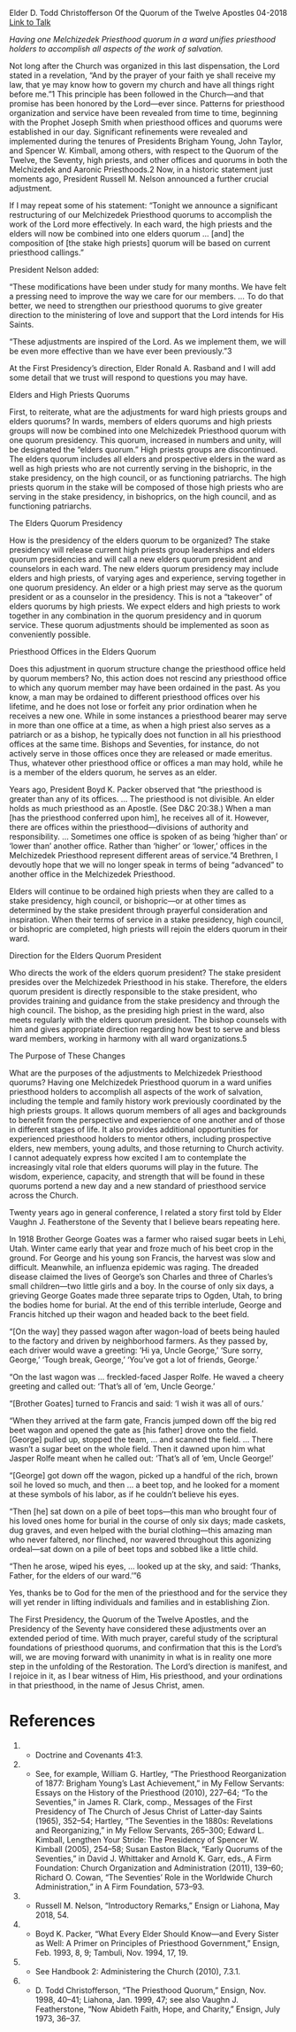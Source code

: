Elder D. Todd Christofferson
Of the Quorum of the Twelve Apostles
04-2018
[Link to Talk](https://www.churchofjesuschrist.org/study/general-conference/2018/04/the-elders-quorum?lang=eng)

_Having one Melchizedek Priesthood quorum in a ward unifies priesthood holders to accomplish all aspects of the work of salvation._

Not long after the Church was organized in this last dispensation, the Lord stated in a revelation, “And by the prayer of your faith ye shall receive my law, that ye may know how to govern my church and have all things right before me.”1 This principle has been followed in the Church—and that promise has been honored by the Lord—ever since. Patterns for priesthood organization and service have been revealed from time to time, beginning with the Prophet Joseph Smith when priesthood offices and quorums were established in our day. Significant refinements were revealed and implemented during the tenures of Presidents Brigham Young, John Taylor, and Spencer W. Kimball, among others, with respect to the Quorum of the Twelve, the Seventy, high priests, and other offices and quorums in both the Melchizedek and Aaronic Priesthoods.2 Now, in a historic statement just moments ago, President Russell M. Nelson announced a further crucial adjustment.

If I may repeat some of his statement: “Tonight we announce a significant restructuring of our Melchizedek Priesthood quorums to accomplish the work of the Lord more effectively. In each ward, the high priests and the elders will now be combined into one elders quorum … [and] the composition of [the stake high priests] quorum will be based on current priesthood callings.”

President Nelson added:

“These modifications have been under study for many months. We have felt a pressing need to improve the way we care for our members. … To do that better, we need to strengthen our priesthood quorums to give greater direction to the ministering of love and support that the Lord intends for His Saints.

“These adjustments are inspired of the Lord. As we implement them, we will be even more effective than we have ever been previously.”3

At the First Presidency’s direction, Elder Ronald A. Rasband and I will add some detail that we trust will respond to questions you may have.





Elders and High Priests Quorums



First, to reiterate, what are the adjustments for ward high priests groups and elders quorums? In wards, members of elders quorums and high priests groups will now be combined into one Melchizedek Priesthood quorum with one quorum presidency. This quorum, increased in numbers and unity, will be designated the “elders quorum.” High priests groups are discontinued. The elders quorum includes all elders and prospective elders in the ward as well as high priests who are not currently serving in the bishopric, in the stake presidency, on the high council, or as functioning patriarchs. The high priests quorum in the stake will be composed of those high priests who are serving in the stake presidency, in bishoprics, on the high council, and as functioning patriarchs.







The Elders Quorum Presidency



How is the presidency of the elders quorum to be organized? The stake presidency will release current high priests group leaderships and elders quorum presidencies and will call a new elders quorum president and counselors in each ward. The new elders quorum presidency may include elders and high priests, of varying ages and experience, serving together in one quorum presidency. An elder or a high priest may serve as the quorum president or as a counselor in the presidency. This is not a “takeover” of elders quorums by high priests. We expect elders and high priests to work together in any combination in the quorum presidency and in quorum service. These quorum adjustments should be implemented as soon as conveniently possible.







Priesthood Offices in the Elders Quorum



Does this adjustment in quorum structure change the priesthood office held by quorum members? No, this action does not rescind any priesthood office to which any quorum member may have been ordained in the past. As you know, a man may be ordained to different priesthood offices over his lifetime, and he does not lose or forfeit any prior ordination when he receives a new one. While in some instances a priesthood bearer may serve in more than one office at a time, as when a high priest also serves as a patriarch or as a bishop, he typically does not function in all his priesthood offices at the same time. Bishops and Seventies, for instance, do not actively serve in those offices once they are released or made emeritus. Thus, whatever other priesthood office or offices a man may hold, while he is a member of the elders quorum, he serves as an elder.

Years ago, President Boyd K. Packer observed that “the priesthood is greater than any of its offices. … The priesthood is not divisible. An elder holds as much priesthood as an Apostle. (See D&C 20:38.) When a man [has the priesthood conferred upon him], he receives all of it. However, there are offices within the priesthood—divisions of authority and responsibility. … Sometimes one office is spoken of as being ‘higher than’ or ‘lower than’ another office. Rather than ‘higher’ or ‘lower,’ offices in the Melchizedek Priesthood represent different areas of service.”4 Brethren, I devoutly hope that we will no longer speak in terms of being “advanced” to another office in the Melchizedek Priesthood.

Elders will continue to be ordained high priests when they are called to a stake presidency, high council, or bishopric—or at other times as determined by the stake president through prayerful consideration and inspiration. When their terms of service in a stake presidency, high council, or bishopric are completed, high priests will rejoin the elders quorum in their ward.







Direction for the Elders Quorum President



Who directs the work of the elders quorum president? The stake president presides over the Melchizedek Priesthood in his stake. Therefore, the elders quorum president is directly responsible to the stake president, who provides training and guidance from the stake presidency and through the high council. The bishop, as the presiding high priest in the ward, also meets regularly with the elders quorum president. The bishop counsels with him and gives appropriate direction regarding how best to serve and bless ward members, working in harmony with all ward organizations.5







The Purpose of These Changes



What are the purposes of the adjustments to Melchizedek Priesthood quorums? Having one Melchizedek Priesthood quorum in a ward unifies priesthood holders to accomplish all aspects of the work of salvation, including the temple and family history work previously coordinated by the high priests groups. It allows quorum members of all ages and backgrounds to benefit from the perspective and experience of one another and of those in different stages of life. It also provides additional opportunities for experienced priesthood holders to mentor others, including prospective elders, new members, young adults, and those returning to Church activity. I cannot adequately express how excited I am to contemplate the increasingly vital role that elders quorums will play in the future. The wisdom, experience, capacity, and strength that will be found in these quorums portend a new day and a new standard of priesthood service across the Church.

Twenty years ago in general conference, I related a story first told by Elder Vaughn J. Featherstone of the Seventy that I believe bears repeating here.

In 1918 Brother George Goates was a farmer who raised sugar beets in Lehi, Utah. Winter came early that year and froze much of his beet crop in the ground. For George and his young son Francis, the harvest was slow and difficult. Meanwhile, an influenza epidemic was raging. The dreaded disease claimed the lives of George’s son Charles and three of Charles’s small children—two little girls and a boy. In the course of only six days, a grieving George Goates made three separate trips to Ogden, Utah, to bring the bodies home for burial. At the end of this terrible interlude, George and Francis hitched up their wagon and headed back to the beet field.

“[On the way] they passed wagon after wagon-load of beets being hauled to the factory and driven by neighborhood farmers. As they passed by, each driver would wave a greeting: ‘Hi ya, Uncle George,’ ‘Sure sorry, George,’ ‘Tough break, George,’ ‘You’ve got a lot of friends, George.’

“On the last wagon was … freckled-faced Jasper Rolfe. He waved a cheery greeting and called out: ‘That’s all of ’em, Uncle George.’

“[Brother Goates] turned to Francis and said: ‘I wish it was all of ours.’

“When they arrived at the farm gate, Francis jumped down off the big red beet wagon and opened the gate as [his father] drove onto the field. [George] pulled up, stopped the team, … and scanned the field. … There wasn’t a sugar beet on the whole field. Then it dawned upon him what Jasper Rolfe meant when he called out: ‘That’s all of ’em, Uncle George!’

“[George] got down off the wagon, picked up a handful of the rich, brown soil he loved so much, and then … a beet top, and he looked for a moment at these symbols of his labor, as if he couldn’t believe his eyes.

“Then [he] sat down on a pile of beet tops—this man who brought four of his loved ones home for burial in the course of only six days; made caskets, dug graves, and even helped with the burial clothing—this amazing man who never faltered, nor flinched, nor wavered throughout this agonizing ordeal—sat down on a pile of beet tops and sobbed like a little child.

“Then he arose, wiped his eyes, … looked up at the sky, and said: ‘Thanks, Father, for the elders of our ward.’”6

Yes, thanks be to God for the men of the priesthood and for the service they will yet render in lifting individuals and families and in establishing Zion.



The First Presidency, the Quorum of the Twelve Apostles, and the Presidency of the Seventy have considered these adjustments over an extended period of time. With much prayer, careful study of the scriptural foundations of priesthood quorums, and confirmation that this is the Lord’s will, we are moving forward with unanimity in what is in reality one more step in the unfolding of the Restoration. The Lord’s direction is manifest, and I rejoice in it, as I bear witness of Him, His priesthood, and your ordinations in that priesthood, in the name of Jesus Christ, amen.

# References
1. - Doctrine and Covenants 41:3.
2. - See, for example, William G. Hartley, “The Priesthood Reorganization of 1877: Brigham Young’s Last Achievement,” in My Fellow Servants: Essays on the History of the Priesthood (2010), 227–64; “To the Seventies,” in James R. Clark, comp., Messages of the First Presidency of The Church of Jesus Christ of Latter-day Saints (1965), 352–54; Hartley, “The Seventies in the 1880s: Revelations and Reorganizing,” in My Fellow Servants, 265–300; Edward L. Kimball, Lengthen Your Stride: The Presidency of Spencer W. Kimball (2005), 254–58; Susan Easton Black, “Early Quorums of the Seventies,” in David J. Whittaker and Arnold K. Garr, eds., A Firm Foundation: Church Organization and Administration (2011), 139–60; Richard O. Cowan, “The Seventies’ Role in the Worldwide Church Administration,” in A Firm Foundation, 573–93.
3. - Russell M. Nelson, “Introductory Remarks,” Ensign or Liahona, May 2018, 54.
4. - Boyd K. Packer, “What Every Elder Should Know—and Every Sister as Well: A Primer on Principles of Priesthood Government,” Ensign, Feb. 1993, 8, 9; Tambuli, Nov. 1994, 17, 19.
5. - See Handbook 2: Administering the Church (2010), 7.3.1.
6. - D. Todd Christofferson, “The Priesthood Quorum,” Ensign, Nov. 1998, 40–41; Liahona, Jan. 1999, 47; see also Vaughn J. Featherstone, “Now Abideth Faith, Hope, and Charity,” Ensign, July 1973, 36–37.